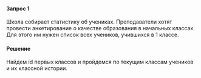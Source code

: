 #### Запрос 1

Школа собирает статистику об учениках. Преподаватели хотят провести анкетирование о качестве образования в начальных классах.
Для этого им нужен список всех учеников, учившихся в 1 классе.

#### Решение

Найдем id первых классов и пройдемся по текущим классам учеников и их классной истории.

